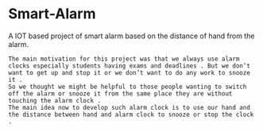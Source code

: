 # Smart-Alarm
A IOT based project of smart alarm based on the distance of hand from the alarm.


    The main motivation for this project was that we always use alarm clocks especially students having exams and deadlines . But we don’t
    want to get up and stop it or we don’t want to do any work to snooze it . 
    So we thought we might be helpful to those people wanting to switch off the alarm or snooze it from the same place they are without touching the alarm clock .
    The main idea now to develop such alarm clock is to use our hand and the distance between hand and alarm clock to snooze or stop the clock .
